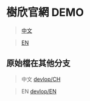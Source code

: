 # 樹欣官網 DEMO

> [中文](https://ml-andy.github.io/201801_sureseen/dist/CH/)

> [EN](https://ml-andy.github.io/201801_sureseen/dist/EN/)

## 原始檔在其他分支
> 中文 [devlop/CH](https://github.com/ml-andy/201801_sureseen/tree/devlop/CH)

> EN [devlop/EN](https://github.com/ml-andy/201801_sureseen/tree/devlop/EN)

